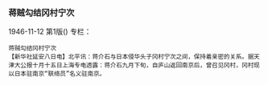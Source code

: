 ### 蒋贼勾结冈村宁次

1946-11-12
第1版()
专栏：

    蒋贼勾结冈村宁次
    【新华社延安八日电】北平讯：蒋介石与日本侵华头子冈村宁次之间，保持着亲密的关系。据天津大公报十月十五日上海专电透露：蒋介石九月下旬，自庐山返回南京后，曾召见冈村，冈村现以日本驻南京“联络员”名义驻南京。
